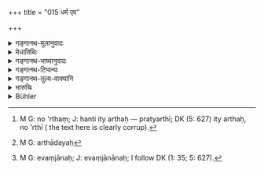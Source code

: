 +++
title = "015 धर्म एव"

+++

<details><summary>गङ्गानथ-मूलानुवादः</summary>

Justice, blighted, blights; and justice, preserved, preserves; hence justice should not be blighted, lest blighted justice blight us.—(15)
</details>

<details><summary>मेधातिथिः</summary>

न भयाद् अन्यथादर्शनं कर्तव्यम्, यतो **धर्मो** व्यतिक्रान्तः सन् **हन्ति**, नो ऽर्थी[^९७] तत्सहायो राजा वा । तथा **धर्म एव** पालितः सर्वतो भयम् अपनुदति । नापकर्तुम् अर्थ्यादयः[^९८] क्रुद्धाः शक्नुवन्ति । **तस्माद्** एवंजानता,[^९९] "सुखदुःखे धर्माधीने" इति, **धर्मो न हन्तव्यः** इति । यदि वयं धर्मं हन्मस् तदा सो ऽस्मान् सर्प इव रोषितः प्रतिहन्तीत्य् अतो **धर्मो हतः** सन् **मा** अस्मान् **वधीद्** इत्य् आत्मपरित्राणार्थं धर्मो रक्षितव्यः ॥ ८.१५ ॥


[^९९]:
     M G: evaṃjānaḥ; J: evaṃjānānaḥ; I follow DK (1: 35; 5: 627).


[^९८]:
     M G: arthādayaḥ


[^९७]:
     M G: no 'rthaṃ; J: hanti ity arthaḥ — pratyarthī; DK (5: 627) ity arthaḥ, no 'rthī ( the text here is clearly corrup).
</details>

<details><summary>गङ्गानथ-भाष्यानुवादः</summary>

Judgment should not be perverted, through fear; because justice, when violated, ‘*blights*’— our prosperity, as also the prosperity of the sinful party and his helpers.

Similarly, when ‘preserved,’ justice removes dangers from all sources; so that even though angered, the party (defeated) cannot do any harm.

‘*Hence*’—*i*.*e*., knowing this, that happiness and unhappiness are based upon morality, one should not violate morality (or justice). If we violate justice, justice shall, like an enraged serpent, strike back at us; so *lest justice blight us*—*i*.*e*., with a view to saving ourselves,—we should preserve justice.—(15)
</details>

<details><summary>गङ्गानथ-टिप्पन्यः</summary>

This verse is quoted in *Nṛsiṃhaprasāda* (Saṃskāra, p. 17a);—in
*Hemādri* (Vrata, p. 15);—in *Smṛticandrikā* (Vyavahāra, p. 48);—and in
*Kṛtyakalpataru* (11b).
</details>

<details><summary>गङ्गानथ-तुल्य-वाक्यानि</summary>

*Mahābhārata* (3.313.38).

*Mahābhārata* (Vana, 314.131).—‘If protected, justice protects; if
slain, it slays; therefore I shall never renounce justice; lest justice, being slain, may slay ourselves.’
</details>

<details><summary>भारुचिः</summary>

एवम् अभिप्रायेण राजप्रकृतो ऽवबोध्यते- "धर्मप्रसादाद् इदम् आधिपत्यं ते प्राप्तम्", येन न राजप्रसादात् । अतो न धर्मं हन्तुम् अर्हति । एकेवचनाच् च लिङ्गाद् औपरिष्ठके श्लोके, "तस्माद् धर्मं न लोपेयेत्" इत्य् अस्माद् राजप्रकृतो, न सभासदो बहुत्वात् ॥ ८.१५ ॥

_यतश् च निर्वचनम् इदम् ।_
</details>

<details><summary>Bühler</summary>

015	'Justice, being violated, destroys; justice, being preserved, preserves: therefore justice must not be violated, lest violated justice destroy us.'
</details>
